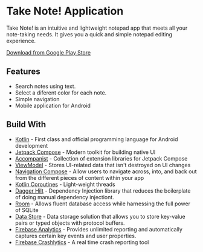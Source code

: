 # Take Note! Application

Take Note! is an intuitive and lightweight notepad app that meets all your note-taking needs. It gives you a quick and simple notepad editing experience.

[Download from Google Play Store](https://play.google.com/store/apps/details?id=com.dscoding.takenoteapp)

## Features 

- Search notes using text.
- Select a diferent color for each note.
- Simple navigation
- Mobile application for Android

## Build With

* [Kotlin](https://kotlinlang.org/) - First class and official programming language for Android development
* [Jetpack Compose](https://developer.android.com/jetpack/compose) - Modern toolkit for building native UI
* [Accompanist](https://github.com/google/accompanist) - Collection of extension libraries for Jetpack Compose
* [ViewModel](https://developer.android.com/topic/libraries/architecture/viewmodel) - Stores UI-related data that isn't destroyed on UI changes
* [Navigation Compose](https://developer.android.com/jetpack/compose/navigation) - Allow users to navigate across, into, and back out from the different pieces of content within your app
* [Kotlin Coroutines](https://kotlinlang.org/docs/coroutines-guide.html) - Light-weight threads
* [Dagger Hilt](https://developer.android.com/training/dependency-injection/hilt-android) - Dependency Injection library that reduces the boilerplate of doing manual dependency injectiont.
* [Room](https://developer.android.com/training/data-storage/room) - Allows fluent database access while harnessing the full power of SQLite
* [Data Store](https://developer.android.com/topic/libraries/architecture/datastore) - Data storage solution that allows you to store key-value pairs or typed objects with protocol buffers.
* [Firebase Analytics](https://firebase.google.com/products/analytics) - Provides unlimited reporting and automatically captures certain key events and user properties.
* [Firebase Crashlytics](https://firebase.google.com/products/crashlytics) - A real time crash reporting tool

